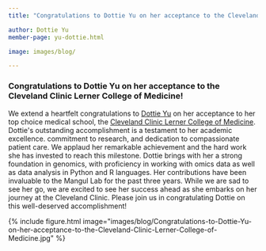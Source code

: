 ```yaml
---
title: "Congratulations to Dottie Yu on her acceptance to the Cleveland Clinic Lerner College of Medicine!"

author: Dottie Yu
member-page: yu-dottie.html

image: images/blog/

---
```

### Congratulations to Dottie Yu on her acceptance to the Cleveland Clinic Lerner College of Medicine!

We extend a heartfelt congratulations to [Dottie Yu](https://mangul-lab-usc.github.io/members/yu-dottie.html) on her acceptance to her top choice medical school, the [Cleveland Clinic Lerner College of Medicine](https://my.clevelandclinic.org/lerner-college-medicine). Dottie's outstanding accomplishment is a testament to her academic excellence. commitment to research, and dedication to compassionate patient care. We applaud her remarkable achievement and the hard work she has invested to reach this milestone. Dottie brings with her a strong foundation in genomics, with proficiency in working with omics data as well as data analysis in Python and R languages. Her contributions have been invaluable to the Mangul Lab for the past three years. While we are sad to see her go, we are excited to see her success ahead as she embarks on her journey at the Cleveland Clinic. Please join us in congratulating Dottie on this well-deserved accomplishment!

{% include figure.html image="images/blog/Congratulations-to-Dottie-Yu-on-her-acceptance-to-the-Cleveland-Clinic-Lerner-College-of-Medicine.jpg" %}
